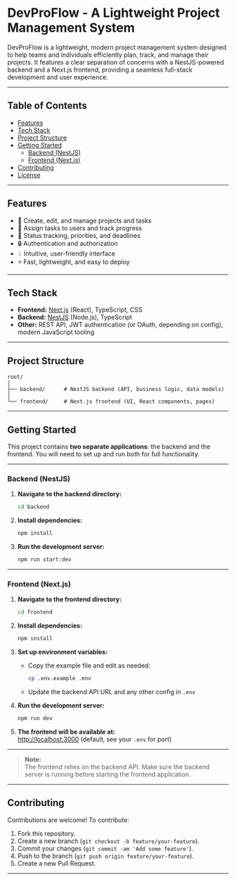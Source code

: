 # DevProFlow - A Lightweight Project Management System

DevProFlow is a lightweight, modern project management system designed to help teams and individuals efficiently plan, track, and manage their projects. It features a clear separation of concerns with a NestJS-powered backend and a Next.js frontend, providing a seamless full-stack development and user experience.

---

## Table of Contents

- [Features](#features)
- [Tech Stack](#tech-stack)
- [Project Structure](#project-structure)
- [Getting Started](#getting-started)
  - [Backend (NestJS)](#backend-nestjs)
  - [Frontend (Next.js)](#frontend-nextjs)
- [Contributing](#contributing)
- [License](#license)

---

## Features

- 📁 Create, edit, and manage projects and tasks
- 👥 Assign tasks to users and track progress
- 🚦 Status tracking, priorities, and deadlines
- 🔒 Authentication and authorization
- 💡 Intuitive, user-friendly interface
- ⚡ Fast, lightweight, and easy to deploy

---

## Tech Stack

- **Frontend:** [Next.js](https://nextjs.org/) (React), TypeScript, CSS
- **Backend:** [NestJS](https://nestjs.com/) (Node.js), TypeScript
- **Other:** REST API, JWT authentication (or OAuth, depending on config), modern JavaScript tooling

---

## Project Structure

```
root/
│
├── backend/      # NestJS backend (API, business logic, data models)
│
└── frontend/     # Next.js frontend (UI, React components, pages)
```

---

## Getting Started

This project contains **two separate applications**: the backend and the frontend. You will need to set up and run both for full functionality.

---

### Backend (NestJS)

1. **Navigate to the backend directory:**
    ```bash
    cd backend
    ```

2. **Install dependencies:**
    ```bash
    npm install
    ```

3. **Run the development server:**
    ```bash
    npm run start:dev
    ```

---

### Frontend (Next.js)

1. **Navigate to the frontend directory:**
    ```bash
    cd frontend
    ```

2. **Install dependencies:**
    ```bash
    npm install
    ```

3. **Set up environment variables:**
    - Copy the example file and edit as needed:
      ```bash
      cp .env.example .env
      ```
    - Update the backend API URL and any other config in `.env`

4. **Run the development server:**
    ```bash
    npm run dev
    ```

5. **The frontend will be available at:**  
   [http://localhost:3000](http://localhost:3000) (default, see your `.env` for port)

---

> **Note:**  
> The frontend relies on the backend API. Make sure the backend server is running before starting the frontend application.

---

## Contributing

Contributions are welcome! To contribute:

1. Fork this repository.
2. Create a new branch (`git checkout -b feature/your-feature`).
3. Commit your changes (`git commit -am 'Add some feature'`).
4. Push to the branch (`git push origin feature/your-feature`).
5. Create a new Pull Request.

---